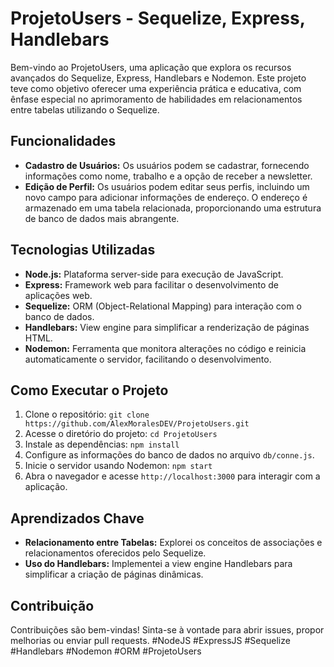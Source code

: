 # ProjetoUsers - Sequelize, Express, Handlebars

Bem-vindo ao ProjetoUsers, uma aplicação que explora os recursos avançados do Sequelize, Express, Handlebars e Nodemon. Este projeto teve como objetivo oferecer uma experiência prática e educativa, com ênfase especial no aprimoramento de habilidades em relacionamentos entre tabelas utilizando o Sequelize.

## Funcionalidades

- **Cadastro de Usuários:** Os usuários podem se cadastrar, fornecendo informações como nome, trabalho e a opção de receber a newsletter.
- **Edição de Perfil:** Os usuários podem editar seus perfis, incluindo um novo campo para adicionar informações de endereço. O endereço é armazenado em uma tabela relacionada, proporcionando uma estrutura de banco de dados mais abrangente.

## Tecnologias Utilizadas

- **Node.js:** Plataforma server-side para execução de JavaScript.
- **Express:** Framework web para facilitar o desenvolvimento de aplicações web.
- **Sequelize:** ORM (Object-Relational Mapping) para interação com o banco de dados.
- **Handlebars:** View engine para simplificar a renderização de páginas HTML.
- **Nodemon:** Ferramenta que monitora alterações no código e reinicia automaticamente o servidor, facilitando o desenvolvimento.

## Como Executar o Projeto

1. Clone o repositório: `git clone https://github.com/AlexMoralesDEV/ProjetoUsers.git`
2. Acesse o diretório do projeto: `cd ProjetoUsers`
3. Instale as dependências: `npm install`
4. Configure as informações do banco de dados no arquivo `db/conne.js`.
5. Inicie o servidor usando Nodemon: `npm start`
6. Abra o navegador e acesse `http://localhost:3000` para interagir com a aplicação.

## Aprendizados Chave

- **Relacionamento entre Tabelas:** Explorei os conceitos de associações e relacionamentos oferecidos pelo Sequelize.
- **Uso do Handlebars:** Implementei a view engine Handlebars para simplificar a criação de páginas dinâmicas.

## Contribuição

Contribuições são bem-vindas! Sinta-se à vontade para abrir issues, propor melhorias ou enviar pull requests. #NodeJS #ExpressJS #Sequelize #Handlebars #Nodemon #ORM #ProjetoUsers